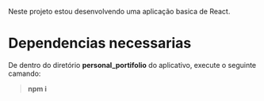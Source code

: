 Neste projeto estou desenvolvendo uma aplicação basica de React.

# Dependencias necessarias

De dentro do diretório **personal_portifolio** do aplicativo, execute o seguinte camando:

>**npm i**